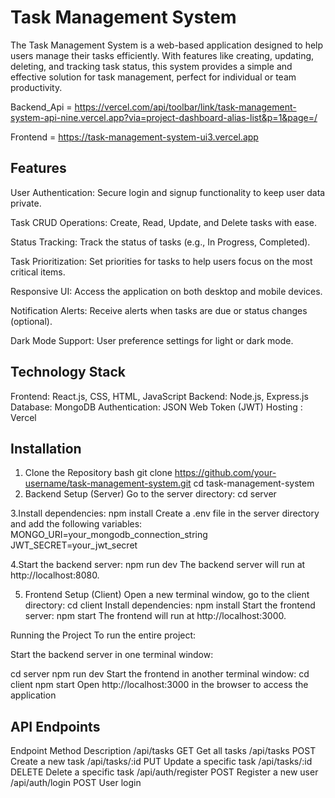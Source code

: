 # Task Management System 
The Task Management System is a web-based application designed to help users manage their tasks efficiently. With features like creating, updating, deleting, and tracking task status, this system provides a simple and effective solution for task management, perfect for individual or team productivity.

Backend_Api = https://vercel.com/api/toolbar/link/task-management-system-api-nine.vercel.app?via=project-dashboard-alias-list&p=1&page=/


Frontend =  https://task-management-system-ui3.vercel.app

## Features
User Authentication: Secure login and signup functionality to keep user data private.

Task CRUD Operations: Create, Read, Update, and Delete tasks with ease.

Status Tracking: Track the status of tasks (e.g., In Progress, Completed).

Task Prioritization: Set priorities for tasks to help users focus on the most critical items.

Responsive UI: Access the application on both desktop and mobile devices.

Notification Alerts: Receive alerts when tasks are due or status changes (optional).

Dark Mode Support: User preference settings for light or dark mode.

## Technology Stack
Frontend: React.js, CSS, HTML, JavaScript
Backend: Node.js, Express.js
Database: MongoDB
Authentication: JSON Web Token (JWT)
Hosting : Vercel

## Installation
1. Clone the Repository
bash
git clone https://github.com/your-username/task-management-system.git
cd task-management-system
2. Backend Setup (Server)
Go to the server directory:
cd server

3.Install dependencies:
npm install
Create a .env file in the server directory and add the following variables:
MONGO_URI=your_mongodb_connection_string
JWT_SECRET=your_jwt_secret

4.Start the backend server:
npm run dev
The backend server will run at http://localhost:8080.

5. Frontend Setup (Client)
Open a new terminal window, go to the client directory:
cd client
Install dependencies:
npm install
Start the frontend server:
npm start
The frontend will run at http://localhost:3000.

Running the Project
To run the entire project:

Start the backend server in one terminal window:

cd server
npm run dev
Start the frontend in another terminal window:
cd client
npm start
Open http://localhost:3000 in the browser to access the application

## API Endpoints
Endpoint	Method	Description
/api/tasks	GET	Get all tasks
/api/tasks	POST	Create a new task
/api/tasks/:id	PUT	Update a specific task
/api/tasks/:id	DELETE	Delete a specific task
/api/auth/register	POST	Register a new user
/api/auth/login	POST	User login
